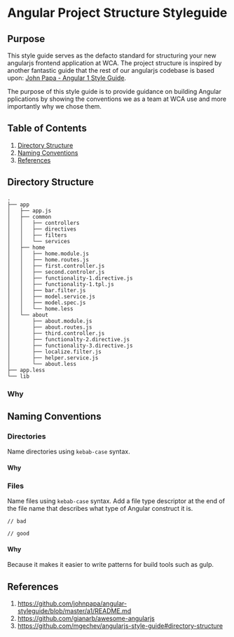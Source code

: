 # Angular Project Structure Styleguide

## Purpose

This style guide serves as the defacto standard for structuring your new angularjs frontend application at WCA. The project structure is inspired by another fantastic guide that the rest of our angularjs codebase is based upon: [John Papa - Angular 1 Style Guide](https://github.com/johnpapa/angular-styleguide/blob/master/a1/README.md).

The purpose of this style guide is to provide guidance on building Angular pplications by showing the conventions we as a team at WCA use and more importantly why we chose them.

## Table of Contents

1. [Directory Structure](#directory-structure)
1. [Naming Conventions](#naming-conventions)
1. [References](#references)

## Directory Structure

```
.
├── app
│   ├── app.js
│   ├── common
│   │   ├── controllers
│   │   ├── directives
│   │   ├── filters
│   │   └── services
│   ├── home
│   │   ├── home.module.js
│   │   ├── home.routes.js
│   │   ├── first.controller.js
│   │   ├── second.controler.js
│   │   ├── functionality-1.directive.js
│   │   ├── functionality-1.tpl.js
│   │   ├── bar.filter.js
│   │   ├── model.service.js
│   │   ├── model.spec.js
│   │   └── home.less
│   └── about
│       ├── about.module.js
│       ├── about.routes.js
│       ├── third.controller.js
│       ├── functionalty-2.directive.js
│       ├── functionality-3.directive.js
│       ├── localize.filter.js
│       ├── helper.service.js
│       └── about.less
├── app.less
└── lib
```

### Why

## Naming Conventions

### Directories 

Name directories using `kebab-case` syntax.

#### Why

### Files

Name files using `kebab-case` syntax. Add a file type descriptor at the end of the file name that describes what type of Angular construct it is.

```
// bad

// good
```

#### Why

Because it makes it easier to write patterns for build tools such as gulp.

## References

1. https://github.com/johnpapa/angular-styleguide/blob/master/a1/README.md
1. https://github.com/gianarb/awesome-angularjs
1. https://github.com/mgechev/angularjs-style-guide#directory-structure
